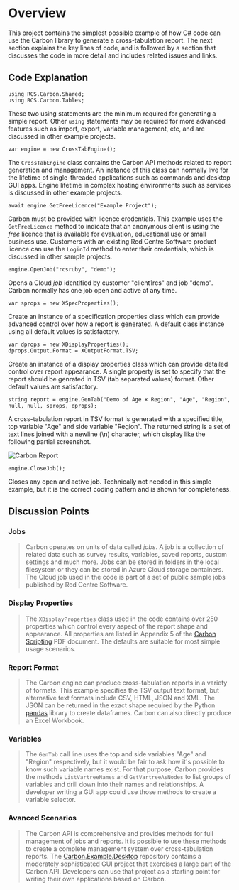 ﻿# Overview

This project contains the simplest possible example of how C# code can use the Carbon library to generate a cross-tabulation report. The next section explains the key lines of code, and is followed by a section that discusses the code in more detail and includes related issues and links.

## Code Explanation

```
using RCS.Carbon.Shared;
using RCS.Carbon.Tables;
```

These two using statements are the minimum required for generating a simple report. Other `using` statements may be required for more advanced features such as import, export, variable management, etc, and are discussed in other example projects.

```
var engine = new CrossTabEngine();
```

The `CrossTabEngine` class contains the Carbon API methods related to report generation and management. An instance of this class can normally live for the lifetime of single-threaded applications such as commands and desktop GUI apps. Engine lifetime in complex hosting environments such as services is discussed in other example projects.

```
await engine.GetFreeLicence("Example Project");
```

Carbon must be provided with licence credentials. This example uses the `GetFreeLicence` method to indicate that an anonymous client is using the *free* licence that is available for evaluation, educational use  or small business use. Customers with an existing Red Centre Software product licence can use the `LoginId` method to enter their credentials, which is discussed in other sample projects.

```
engine.OpenJob("rcsruby", "demo");
```

Opens a Cloud *job* identified by customer "client1rcs" and job "demo". Carbon normally has one job open and active at any time.

```
var sprops = new XSpecProperties();
```

Create an instance of a specification properties class which can provide advanced control over how a report is generated. A default class instance using all default values is satisfactory.

```
var dprops = new XDisplayProperties();
dprops.Output.Format = XOutputFormat.TSV;
```

Create an instance of a display properties class which can provide detailed control over report appearance. A single property is set to specify that the report should be genrated in TSV (tab separated values) format. Other default values are satisfactory.

```
string report = engine.GenTab("Demo of Age × Region", "Age", "Region", null, null, sprops, dprops);
```

A cross-tabulation report in TSV format is generated with a specified title, top variable "Age" and side variable "Region". The returned string is a set of text lines joined with a newline (\n) character, which display like the following partial screenshot.

![Carbon Report][img1]

```
engine.CloseJob();
```

Closes any open and active job. Technically not needed in this simple example, but it is the correct coding pattern and is shown for completeness.

## Discussion Points

### Jobs

> Carbon operates on units of data called *jobs*. A job is a collection of related data such as survey results, variables, saved reports, custom settings and much more. Jobs can be stored in folders in the local filesystem or they can be stored in Azure Cloud storage containers. The Cloud job used in the code is part of a set of public sample jobs published by Red Centre Software. 

### Display Properties

> The `XDisplayProperties` class used in the code contains over 250 properties which control every aspect of the report shape and appearance. All properties are listed in Appendix 5 of the [Carbon Scripting](#) PDF document. The defaults are suitable for most simple usage scenarios.

### Report Format

> The Carbon engine can produce cross-tabulation reports in a variety of formats. This example specifies the TSV output text format, but alternative text formats include CSV, HTML, JSON and XML. The JSON can be returned in the exact shape required by the Python [pandas][pandas] library to create dataframes. Carbon can also directly produce an Excel Workbook.

### Variables

> The `GenTab` call line uses the top and side variables "Age" and "Region" respectively, but it would be fair to ask how it's possible to know such variable names exist. For that purpose, Carbon provides the methods `ListVartreeNames` and `GetVartreeAsNodes` to list groups of variables and drill down into their names and relationships. A developer writing a GUI app could use those methods to create a variable selector.

### Avanced Scenarios

> The Carbon API is comprehensive and provides methods for full management of jobs and reports. It is possible to use these methods to create a complete management system over cross-tabulation reports. The [Carbon.Example.Desktop][sampwpf] repository contains a moderately sophisticated GUI project that exercises a large part of the Carbon API. Developers can use that project as a starting point for writing their own applications based on Carbon.

[img1]:https://rcsapps.azurewebsites.net/doc/carbon/guide/img/demo-cons-output.png
[pandas]: https://pandas.pydata.org/
[sampwpf]: https://github.com/redcentre/Carbon.Example.Desktop

